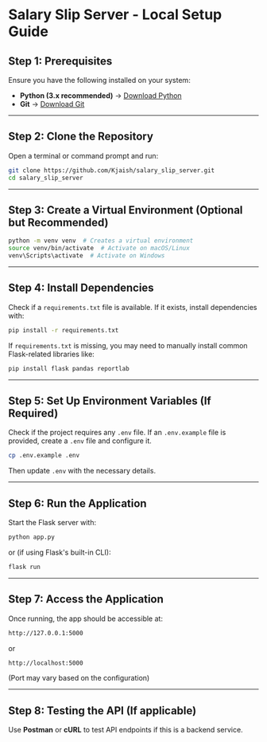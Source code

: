 # Salary Slip Server - Local Setup Guide

## Step 1: Prerequisites
Ensure you have the following installed on your system:
- **Python (3.x recommended)** → [Download Python](https://www.python.org/downloads/)
- **Git** → [Download Git](https://git-scm.com/downloads)

---

## Step 2: Clone the Repository
Open a terminal or command prompt and run:
```sh
git clone https://github.com/Kjaish/salary_slip_server.git
cd salary_slip_server
```

---

## Step 3: Create a Virtual Environment (Optional but Recommended)
```sh
python -m venv venv  # Creates a virtual environment
source venv/bin/activate  # Activate on macOS/Linux
venv\Scripts\activate  # Activate on Windows
```

---

## Step 4: Install Dependencies
Check if a `requirements.txt` file is available. If it exists, install dependencies with:
```sh
pip install -r requirements.txt
```
If `requirements.txt` is missing, you may need to manually install common Flask-related libraries like:
```sh
pip install flask pandas reportlab
```

---

## Step 5: Set Up Environment Variables (If Required)
Check if the project requires any `.env` file. If an `.env.example` file is provided, create a `.env` file and configure it.
```sh
cp .env.example .env
```
Then update `.env` with the necessary details.

---

## Step 6: Run the Application
Start the Flask server with:
```sh
python app.py
```
or (if using Flask's built-in CLI):
```sh
flask run
```

---

## Step 7: Access the Application
Once running, the app should be accessible at:
```sh
http://127.0.0.1:5000
```
or
```sh
http://localhost:5000
```
(Port may vary based on the configuration)

---

## Step 8: Testing the API (If applicable)
Use **Postman** or **cURL** to test API endpoints if this is a backend service.
